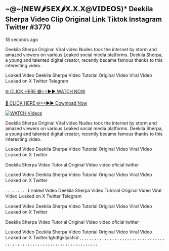 ## ~@~‍(𝗡𝗘𝗪🌶𝗦𝗘𝗫🌶𝗫.𝗫.𝗫@𝗩𝗜𝗗𝗘𝗢𝗦)* Deekila Sherpa Video Clip Original Link Tiktok Instagram Twitter #3770

18 seconds ago

Deekila Sherpa Original Viral video Nudes took the internet by storm and amazed viewers on various Leaked social media platforms. Deekila Sherpa, a young and talented digital creator, recently became famous thanks to this interesting video.

L𝚎aked Video Deekila Sherpa Video Tutorial Original Video Viral Video L𝚎aked on X Twitter Telegram

[🌐 CLICK HERE 🟢==►► WATCH NOW](https://dekho-ki-hoy-07-2k25.blogspot.com/2025/01/viral-live.html)

[🔴 CLICK HERE 🌐==►► Download Now](https://dekho-ki-hoy-07-2k25.blogspot.com/2025/01/viral-live.html)

[![WATCH Videos](https://i.imgur.com/dJHk4Zq.gif)](https://dekho-ki-hoy-07-2k25.blogspot.com/2025/01/viral-live.html)

Deekila Sherpa Original Viral video Nudes took the internet by storm and amazed viewers on various Leaked social media platforms. Deekila Sherpa, a young and talented digital creator, recently became famous thanks to this interesting video.

L𝚎aked Video Deekila Sherpa Video Tutorial Original Video Viral Video L𝚎aked on X Twitter

Deekila Sherpa Video Tutorial Original Video video oficial twitter

L𝚎aked Video Deekila Sherpa Video Tutorial Original Video Viral Video L𝚎aked on X Twitter

. . . . . . . . . L𝚎aked Video Deekila Sherpa Video Tutorial Original Video Viral Video L𝚎aked on X Twitter Telegram

L𝚎aked Video Deekila Sherpa Video Tutorial Original Video Viral Video L𝚎aked on X Twitter

Deekila Sherpa Video Tutorial Original Video video oficial twitter

L𝚎aked Video Deekila Sherpa Video Tutorial Original Video Viral Video L𝚎aked on X Twitter.fghdfgkljdsfsd
,
,
,
,
,
,
,
,
,
,
,
,
,
,
,
,
,
,
,
,
,
,
,
,
,
,
,
,
,
,
,
,
,
,
,
,
,
,
,
,
,
,
,
,
,
,
,
,
,
,
,
,
,
,
,
,
,
,
,
,
,
,
,
,
,
,
,
,
,
,
,